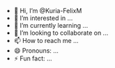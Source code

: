 - 👋 Hi, I’m @Kuria-FelixM
- 👀 I’m interested in ...
- 🌱 I’m currently learning ...
- 💞️ I’m looking to collaborate on ...
- 📫 How to reach me ...
- 😄 Pronouns: ...
- ⚡ Fun fact: ...

<!---
Kuria-FelixM/Kuria-FelixM is a ✨ special ✨ repository because its `README.md` (this file) appears on your GitHub profile.
You can click the Preview link to take a look at your changes.
--->
